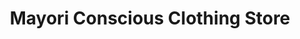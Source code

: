 ---
title: "Mayori Conscious Clothing Store"
url: /chennai/mayori-conscious-clothing-store/
shop: clothes
---
